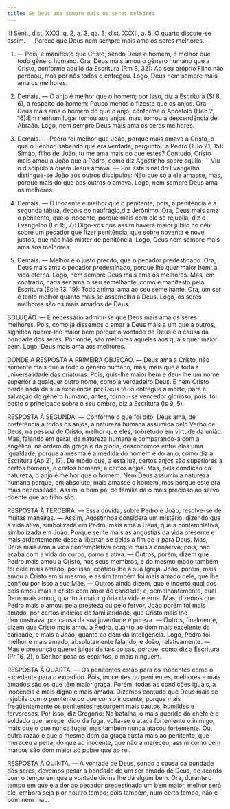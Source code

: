 ```yaml
---
title: Se Deus ama sempre mais os seres melhores
---
```


III Sent., dist. XXXI, q. 2, a. 3, qa. 3; dist. XXXII, a. 5.  O quarto discute-se assim. — Parece que Deus nem sempre mais ama os seres melhores.  

1. — Pois, é manifesto que Cristo, sendo Deus e homem, é melhor que todo gênero humano. Ora, Deus mais amou o gênero humano que a Cristo, conforme aquilo da Escritura (Rm 8, 32): Ao seu próprio Filho não perdoou, mas por nós todos o entregou. Logo, Deus nem sempre mais ama os melhores.  

2. Demais. — O anjo é melhor que o homem; por isso, diz a Escritura (Sl 8, 6), a respeito do homem: Pouco menos o fizeste que os anjos. Ora, Deus mais ama o homem do que o anjo, conforme o Apóstolo (Heb 2, 16):Em nenhum lugar tomou aos anjos, mas, tomou a descendência de Abraão. Logo, nem sempre Deus mais ama os seres melhores. 

3. Demais. — Pedro foi melhor que João, porque mais amava a Cristo, o que o Senhor, sabendo que era verdade, perguntou a Pedro (1 Jo 21, 15): Simão, filho de João, tu me ama mais do que estes? Contudo, Cristo mais amou a João que a Pedro, como diz Agostinho sobre aquilo — Viu o discípulo a quem Jesus amava. — Por este sinal do Evangelho distingue-se João aos outros discípulos: Não que só a ele amasse, mas, porque mais do que aos outros o amava. Logo, nem sempre Deus ama os melhores.  

4. Demais. — O inocente é melhor que o penitente; pois, a penitência é a segunda tábua, depois do naufrágio,diz Jerônimo. Ora, Deus mais ama o penitente, que o inocente, porque mais com ele se rejubila, diz o Evangelho (Lc 15, 7): Digo-vos que assim haverá maior júbilo no céu sobre um pecador que fizer penitência, que sobre noventa e nove justos, que não hão mister de penitência. Logo, Deus nem sempre mais ama aos melhores.  

5. Demais. — Melhor é o justo precito, que o pecador predestinado. Ora, Deus mais ama o pecador predestinado, porque lhe quer maior bem: a vida eterna. Logo, nem sempre Deus mais ama os melhores.  Mas, em contrário, cada ser ama o seu semelhante, como é manifesto pela Escritura (Ecle 13, 19): Todo animal ama ao seu semelhante. Ora, um ser é tanto melhor quanto mais se assemelha a Deus. Logo, os seres melhores são os mais amados de Deus.  

SOLUÇÃO. — É necessário admitir-se que Deus mais ama os seres melhores. Pois, como já dissemos o amar a Deus mais a um que a outros, significa querer-lhe maior bem porque a vontade de Deus é a causa da bondade dos seres. Por onde, são melhores aqueles aos quais quer maior bem. Logo, Deus mais ama aos melhores.  

DONDE A RESPOSTA À PRIMEIRA OBJEÇÃO. — Deus ama a Cristo, não somente mais que a todo o gênero humano, mas, mais que a toda a universalidade das criaturas. Pois, quis-lhe maior bem e deu- lhe um nome superior a qualquer outro nome, como a verdadeiro Deus. E nem Cristo perde nada da sua excelência por Deus tê-lo entregue à morte, para a salvação do gênero humano; antes, tornou-se vencedor glorioso, pois, foi posto o principado sobre o seu ombro, diz a Escritura (Is 9, 5).
  

RESPOSTA À SEGUNDA. — Conforme o que foi dito, Deus ama, de preferência a todos os anjos, a natureza humana assumida pelo Verbo de Deus, na pessoa de Cristo, melhor que eles, sobretudo em virtude da união. Mas, falando em geral, da natureza humana e comparando-a com a angélica, na ordem da graça e da glória, descobrimos entre elas uma igualdade, porque a mesma é a medida do homem e do anjo, como diz a Escritura (Ap 21, 17). De modo que, a esta luz, certos anjos são superiores a certos homens, e certos homens, a certos anjos. Mas, pela condição da natureza, o anjo é melhor que o homem. Nem Deus assumiu a natureza humana porque, em absoluto, mais amasse o homem, mas porque este era mais necessitado. Assim, o bom pai de família dá o mais precioso ao servo doente que ao filho são.  

RESPOSTA À TERCEIRA. — Essa dúvida, sobre Pedro e João, resolve-se de muitas maneiras. — Assim, Agostinhoa considera um mistério, dizendo que a vida ativa, simbolizada em Pedro, mais ama a Deus, que a contemplativa, simbolizada em João. Porque sente mais as angústias da vida presente e mais ardentemente deseja libertar-se delas a fim de ir para Deus. Mas, Deus mais ama a vida contemplativa porque mais a conserva; pois, não acaba com a vida do corpo, como a ativa. — Outros, porém, dizem que Pedro mais amou a Cristo, nos seus membros, e do mesmo modo também foi dele mais amado; por isso, confiou-lhe a sua Igreja. João, porém, mais amou a Cristo em si mesmo, e assim também foi mais amado dele, que lhe confiou por isso a sua Mãe. — Outros ainda dizem, que é incerto qual dos dois amou mais a cristo com amor de caridade; e, semelhantemente, qual Deus mais amou, quanto à maior glória da vida eterna. Mas, dizemos que Pedro mais o amou, pela presteza ou pelo fervor, João porém foi mais amado, por certos indícios de familiaridade, que Cristo mais lhe demonstrava, por causa da sua juventude e pureza. — Outros, finalmente, dizem que Cristo mais amou a Pedro, quanto ao dom mais excelente da caridade, e mais a João, quanto ao dom da inteligência. Logo, Pedro foi melhor e mais amado, absolutamente falando, e João, relativamente. — Mas é presunção querer julgar de tais coisas, porque, como diz a Escritura (Pr 16, 2), o Senhor pesa os espíritos, e mais ninguém.  

RESPOSTA À QUARTA. — Os penitentes estão para os inocentes como o excedente para o excedido. Pois, inocentes ou penitentes, melhores e mais amados são os que têm maior graça. Porém, todas as condições iguais, a inocência é mais digna e mais amada. Dizemos contudo que Deus mais se rejubila com o penitente do que com o inocente, porque mais freqüentemente os penitentes ressurgem mais cautos, humildes e fervorosos. Por isso, diz Gregório: Na batalha, o mais querido do chefe é o soldado que, arrependido da fuga, volta-se e ataca fortemente o inimigo, mais que o que nunca fugiu, mas também nunca atacou fortemente. Ou, outra razão é que o mesmo dom da graça custa mais ao penitente, que mereceu a pena, do que ao inocente, que não a mereceu; assim como cem marcos são dom maior ao pobre que ao rei.  

RESPOSTA À QUINTA. — A vontade de Deus, sendo a causa da bondade dos seres, devemos pesar a bondade de um ser amado de Deus, de acordo com o tempo em que a vontade divina lhe dá algum bem. Ora, durante o tempo em que ela der ao pecador predestinado um bem maior, melhor será ele, embora seja pior noutro tempo; pois também, num certo tempo, não é bom nem mau.